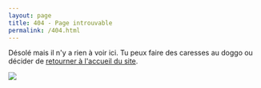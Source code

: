```yaml
---
layout: page
title: 404 - Page introuvable
permalink: /404.html
---
```


Désolé mais il n'y a rien à voir ici. Tu peux faire des caresses au doggo ou décider de [retourner à l'accueil du site](stunfy.github.io).

<img class="img-http-error" src="{{ site.baseurl }}/images/caesar-roll-404.gif"/>
